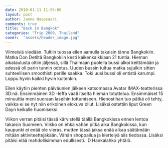 ```yaml
---
date: 2010-01-11 11:55:00
layout: post
author: Janne Haapsaari
comments: true
title: "Back in Bangkok"
categories: "Trip 2009, Thailand"
cover:  "assets/header_image.jpg"
---
```


Viimeisiä viedään. Tultiin tuossa eilen aamulla takaisin tänne Bangkokiin.
Matka Don Detiltä Bangkokiin kesti kaikenkaikkiaan 21 tuntia. Hieman
aikataulusta oltiin jäljessä, sillä Thaimaan puolella bussi alkoi keittämään
ja edessä oli parin tunnin odotus. Uuden bussin tultua matka sujuikin sitten
suhteellisen smoothisti perille saakka. Toki uusi bussi oli entistä karumpi.
Loppu hyvin kaikki hyvin kuitenkin.

Eilen käytiin pienten päiväunien jälkeen katsomassa Avatar IMAX-teatterissa
3D:nä. Ensimmäinen 3D -leffa vaati itseltä hieman totuttelua. Ensimmäiset 15
minuuttia meni suoraan laseihin tottumiseen. Hienostihan tuo pätkä oli tehty,
vaikka ei se nyt niin erikoinen elokuva ollut. Lisäksi ostettiin liput Green
Dayn keikalle huomiseksi.

Viikon verran pitäisi tässä kärvistellä täällä Bangkokissa ennen lentoa
takaisin Suomeen. Viikko on ehkä vähän pitkä aika Bangkokissa, kun kaupunki ei
enää ole vieras, mutten tässä jaksa enää alkaa säätämään mitään
aktiviteettejäkään. Vähän shoppailua ja kiertelyä siis tiedossa. Lisäksi
pitäisi elää mahdollisimman edullisesti. :D Hankalahko yhtälö.
